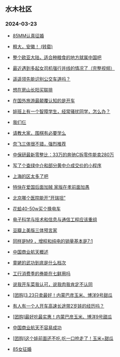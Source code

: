 ## 水木社区 
### 2024-03-23

+ [85MM认真征婚](https://www.mysmth.net/nForum/article/PieLove/2877088)

+ [粗大，安徽！ (转载)](https://www.mysmth.net/nForum/article/WorkingLife/12032)

+ [整个欧亚大陆，适合种粮食的地方就属中国吧](https://www.mysmth.net/nForum/article/Geography/578249)

+ [最近遇到多起女司机强行并线的情况了（完整视频）](https://www.mysmth.net/nForum/article/AutoWorld/1944795386)

+ [遥遥领先能识别公交车道吗？](https://www.mysmth.net/nForum/article/GreenAuto/1511009)

+ [想在房山长阳买联排](https://www.mysmth.net/nForum/article/OurEstate/2928138)

+ [在国外旅游最颠覆认知的是开车](https://www.mysmth.net/nForum/article/Travel/986003)

+ [娃班上有一个智障学生，经常骚扰同学，怎么办？](https://www.mysmth.net/nForum/article/PreUnivEdu/152346)

+ [我们仨](https://www.mysmth.net/nForum/article/FamilyLife/1766630804)

+ [请教大家，围棋有必要学么](https://www.mysmth.net/nForum/article/ChildEducation/2364560)

+ [奈飞三体很不错，强烈推荐](https://www.mysmth.net/nForum/article/OMTV/741551)

+ [中保研最新零整比：33万的奔驰C拆零件能卖280万](https://www.mysmth.net/nForum/article/AutoWorld/1944796048)

+ [写了个查绿中介和部分黄中介成交价的小程序](https://www.mysmth.net/nForum/article/Stock/10818467)

+ [上海的区太多了吧](https://www.mysmth.net/nForum/article/Geography/578867)

+ [特快在爱国后面加贼 家版在孝前面加愚](https://www.mysmth.net/nForum/article/FamilyLife/1766631109)

+ [北京哪个医院能开“开瑞坦”](https://www.mysmth.net/nForum/article/CouponsLife/4481444)

+ [花蛤40-50w买个换电车](https://www.mysmth.net/nForum/article/GreenAuto/1512044)

+ [电子科学与技术和信息与通信工程应该重组](https://www.mysmth.net/nForum/article/GaoKao/550582)

+ [豆瓣上美版三体预言家](https://www.mysmth.net/nForum/article/OMTV/741961)

+ [同样是M9 ，增程和纯电的销量基本是7:1](https://www.mysmth.net/nForum/article/GreenAuto/1506105)

+ [中国商业航天概述](https://www.mysmth.net/nForum/article/Aero/432147)

+ [童姥的武功到底是什么档次](https://www.mysmth.net/nForum/article/Emprise/385869)

+ [工行消费季的券能在七鲜用吗](https://www.mysmth.net/nForum/article/CouponsLife/4481701)

+ [说我开车菜我认可，说我肉我肯定不认同](https://www.mysmth.net/nForum/article/AutoWorld/1944795789)

+ [[团购]3.23只卖最好！内蒙巴彦玉米、博洋9号甜瓜](https://www.mysmth.net/nForum/article/ADAgent_TG/1319180)

+ [有人有一个人开车高速长途带2岁娃的经历吗？](https://www.mysmth.net/nForum/article/AutoWorld/1944794947)

+ [[团购]最好吃最实惠！内蒙巴彦玉米、博洋9号甜瓜](https://www.mysmth.net/nForum/article/ADAgent_TG/1319180)

+ [中国商业航天不容易成功](https://www.mysmth.net/nForum/article/Aero/432158)

+ [[团购]这个娃前面还不吃,吃一口抢走了！玉米+甜瓜](https://www.mysmth.net/nForum/article/ADAgent_TG/1319180)

+ [85女征婚](https://www.mysmth.net/nForum/article/PieLove/2877088)

